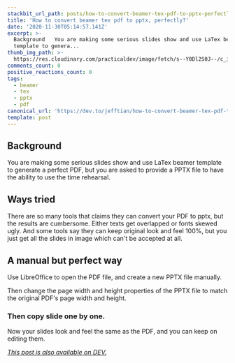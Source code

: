 ```yaml
---
stackbit_url_path: posts/how-to-convert-beamer-tex-pdf-to-pptx-perfectly-4o08
title: 'How to convert beamer tex pdf to pptx, perfectly?'
date: '2020-11-30T05:14:57.141Z'
excerpt: >-
  Background   You are making some serious slides show and use LaTex beamer
  template to genera...
thumb_img_path: >-
  https://res.cloudinary.com/practicaldev/image/fetch/s--Y0Dl2S0J--/c_imagga_scale,f_auto,fl_progressive,h_420,q_auto,w_1000/https://dev-to-uploads.s3.amazonaws.com/i/o1xchyswyk6tl7tu9esk.png
comments_count: 0
positive_reactions_count: 0
tags:
  - beamer
  - tex
  - pptx
  - pdf
canonical_url: 'https://dev.to/jefftian/how-to-convert-beamer-tex-pdf-to-pptx-perfectly-4o08'
template: post
---
```

## Background

You are making some serious slides show and use LaTex beamer template to generate a perfect PDF, but you are asked to provide a PPTX file to have the ability to use the time rehearsal.

## Ways tried

There are so many tools that claims they can convert your PDF to pptx, but the results are cumbersome. Either texts get overlapped or fonts skewed ugly. And some tools say they can keep original look and feel 100%, but you just get all the slides in image which can't be accepted at all. 

## A manual but perfect way

Use LibreOffice to open the PDF file, and create a new PPTX file manually. 

Then change the page width and height properties of the PPTX file to match the original PDF's page width and height.

### Then copy slide one by one.

Now your slides look and feel the same as the PDF, and you can keep on editing them.

*[This post is also available on DEV.](https://dev.to/jefftian/how-to-convert-beamer-tex-pdf-to-pptx-perfectly-4o08)*


<script>
const parent = document.getElementsByTagName('head')[0];
const script = document.createElement('script');
script.type = 'text/javascript';
script.src = 'https://cdnjs.cloudflare.com/ajax/libs/iframe-resizer/4.1.1/iframeResizer.min.js';
script.charset = 'utf-8';
script.onload = function() {
    window.iFrameResize({}, '.liquidTag');
};
parent.appendChild(script);
</script>    
